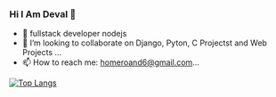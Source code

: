 ### Hi I Am Deval 👋





- 🌱 fullstack developer nodejs
- 👯 I’m looking to collaborate on Django, Pyton, C Projectst and Web Projects ...
- 📫 How to reach me: homeroand6@gmail.com...




[![Top Langs](https://github-readme-stats.vercel.app/api/top-langs/?username=deval027&layout=compact)](https://github.com/anuraghazra/github-readme-stats)
